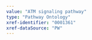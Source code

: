 ```yaml
---
value: "ATM signaling pathway"
type: "Pathway Ontology"
xref-identifier: "0001361"
xref-dataSource: "PW"
---
```

